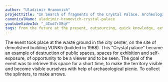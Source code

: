 ```yaml
---
author: "Uladzimir Hramovich"
projectTitle: "In Search of fragments of the Crystal Palace. Archeological picnic and conference"
canonicalName: uladzimir-hramovich-crystal-palace
youtubeVideoId: "_4Iod7rXEqY"
tags: from the future at the present, outsourcing, quick knowledge, extractive capitalism, all to all, left melancholy, production drama, national academy of sciences as witch, places of transparency, self-destructing structures
---
```

The event took place at the waste ground in the city center, on the site of demolished building VDNKh (builded in 1968). This "Crystal palace" became an example of destruction of public spaces, spaces for exhibition and self-exposure, of opportunity to be a viewer and to be seen. The goal of the event was to retrieve this space for a short time, to make the territory visible and become visible ourselves with help of archaeological picnic. To collect the splinters, to make arrows.
